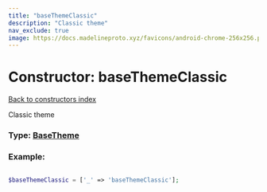 ```yaml
---
title: "baseThemeClassic"
description: "Classic theme"
nav_exclude: true
image: https://docs.madelineproto.xyz/favicons/android-chrome-256x256.png
---
```

# Constructor: baseThemeClassic  
[Back to constructors index](/API_docs/constructors/index.html)



Classic theme




### Type: [BaseTheme](/API_docs/types/BaseTheme.html)


### Example:

```php

$baseThemeClassic = ['_' => 'baseThemeClassic'];
```  
